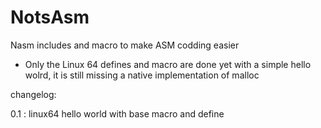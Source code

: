 NotsAsm
=======

Nasm includes and macro to make ASM codding easier

- Only the Linux 64 defines and macro are done yet with a simple hello wolrd, it is still missing a native implementation of malloc

changelog:

 0.1 : linux64 hello world with base macro and define
